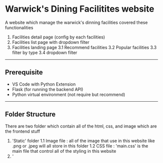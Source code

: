 # Warwick's Dining Facilitites website

A website which manage the warwick's dinning facilities covered these functionalities
1. Facilities detail page (config by each facilities)
2. Facilities list page with dropdown filter
3. Facilities landing page
   3.1 Recommend facilities
   3.2 Popular facilities
   3.3 filter by type
   3.4 dropdown filter
---
## Prerequisite

* VS Code with Python Extension
* Flask (for running the backend API)
* Python virtual environment (not require but recommend)
---
## Folder Structure

There are two folder which contain all of the html, css, and image which are the frontend stuff
1. 'Static' folder
   1.1 Image file : all of the image that use in this website like .png or .jpeg will all store in this folder
   1.2 CSS file : 'main.css' is the main file that control all of the styling in this website
2. '


